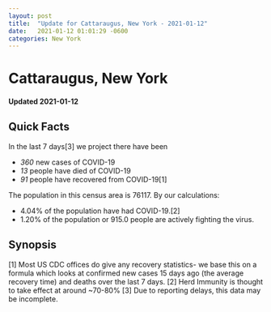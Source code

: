 ```yaml
---
layout: post
title:  "Update for Cattaraugus, New York - 2021-01-12"
date:   2021-01-12 01:01:29 -0600
categories: New York
---
```


# Cattaraugus, New York
#### Updated 2021-01-12

## Quick Facts

In the last 7 days[3] we project there have been
- *360* new cases of COVID-19
- *13* people have died of COVID-19
- *91* people have recovered from COVID-19[1]

The population in this census area is 76117. By our calculations:
- 4.04% of the population have had COVID-19.[2]
- 1.20% of the population or 915.0 people are actively fighting the virus.

## Synopsis




[1] Most US CDC offices do give any recovery statistics- we base this on a formula which looks at confirmed new cases
15 days ago (the average recovery time) and deaths over the last 7 days.
[2] Herd Immunity is thought to take effect at around ~70-80%
[3] Due to reporting delays, this data may be incomplete. 
    